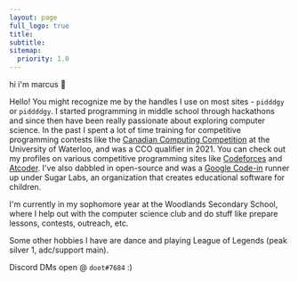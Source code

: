 ```yaml
---
layout: page
full_logo: true
title: 
subtitle: 
sitemap:
  priority: 1.0
---
```

<p id="describe-text"> hi i'm marcus 👋 </p>


Hello! You might recognize me by the handles I use on most sites - `pidddgy` or `piddddgy`. I started programming in middle school through hackathons and since then have been really passionate about exploring computer science. In the past I spent a lot of time training for competitive programming contests like the [Canadian Computing Competition](https://cemc.uwaterloo.ca/contests/computing.html) at the University of Waterloo, and was a CCO qualifier in 2021. You can check out my profiles on various competitive programming sites like [Codeforces](https://codeforces.com/profile/piddddgy) and [Atcoder](https://atcoder.jp/users/piddddgy). I've also dabbled in open-source and was a [Google Code-in](https://codein.withgoogle.com/archive/) runner up under Sugar Labs, an organization that creates educational software for children. 

I'm currently in my sophomore year at the Woodlands Secondary School, where I help out with the computer science club and do stuff like prepare lessons, contests, outreach, etc.

Some other hobbies I have are dance and playing League of Legends (peak silver 1, adc/support main).

Discord DMs open @ `doot#7684` :)
<br>
<br>
<br>
<br>
<br>
<br>
<br>